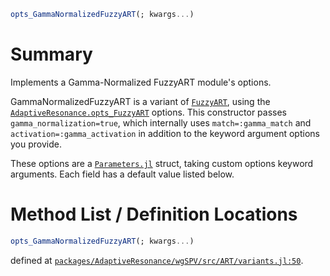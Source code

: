 ```julia
opts_GammaNormalizedFuzzyART(; kwargs...)

```

# Summary

Implements a Gamma-Normalized FuzzyART module's options.

GammaNormalizedFuzzyART is a variant of [`FuzzyART`](@ref), using the [`AdaptiveResonance.opts_FuzzyART`](@ref) options. This constructor passes `gamma_normalization=true`, which internally uses `match=:gamma_match` and `activation=:gamma_activation` in addition to the keyword argument options you provide.

These options are a [`Parameters.jl`](https://github.com/mauro3/Parameters.jl) struct, taking custom options keyword arguments. Each field has a default value listed below.

# Method List / Definition Locations

```julia
opts_GammaNormalizedFuzzyART(; kwargs...)
```

defined at [`packages/AdaptiveResonance/wgSPV/src/ART/variants.jl:50`](file:///home/terasaki/.julia/packages/AdaptiveResonance/wgSPV/src/ART/variants.jl).
